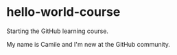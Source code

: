 # hello-world-course
Starting the GitHub learning course.

My name is Camile and I'm new at the GitHub community.
